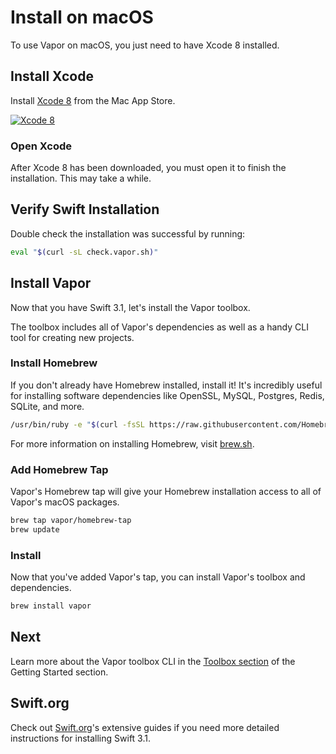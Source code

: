 # Install on macOS

To use Vapor on macOS, you just need to have Xcode 8 installed.

## Install Xcode

Install [Xcode 8](https://itunes.apple.com/us/app/xcode/id497799835?mt=12) from the Mac App Store.

[![Xcode 8](https://cloud.githubusercontent.com/assets/1342803/18537674/2ddd8e9c-7ad5-11e6-9bc2-7155d57d20ec.png)](https://itunes.apple.com/us/app/xcode/id497799835?mt=12)

### Open Xcode

After Xcode 8 has been downloaded, you must open it to finish the installation. This may take a while.

## Verify Swift Installation

Double check the installation was successful by running:

```sh
eval "$(curl -sL check.vapor.sh)"
```

## Install Vapor

Now that you have Swift 3.1, let's install the Vapor toolbox. 

The toolbox includes all of Vapor's dependencies as well as a handy CLI tool for creating new projects.

### Install Homebrew

If you don't already have Homebrew installed, install it! It's incredibly useful for installing software dependencies like OpenSSL, MySQL, Postgres, Redis, SQLite, and more.

```sh
/usr/bin/ruby -e "$(curl -fsSL https://raw.githubusercontent.com/Homebrew/install/master/install)"
```

For more information on installing Homebrew, visit [brew.sh](https://brew.sh).

### Add Homebrew Tap

Vapor's Homebrew tap will give your Homebrew installation access to all of Vapor's macOS packages.

```sh
brew tap vapor/homebrew-tap
brew update
```

### Install

Now that you've added Vapor's tap, you can install Vapor's toolbox and dependencies.

```sh
brew install vapor
```

## Next

Learn more about the Vapor toolbox CLI in the [Toolbox section](toolbox.md) of the Getting Started section.

## Swift.org

Check out [Swift.org](https://swift.org)'s extensive guides if you need more detailed instructions for installing Swift 3.1.
